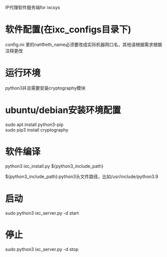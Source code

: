 IP代理软件服务端for ixcsys

# 软件配置(在ixc_configs目录下)
config.ini 里的nat中eth_name必须要改成实际机器网口名，其他请根据需求根据注释更改


# 运行环境
python3并且需要安装cryptography模块

# ubuntu/debian安装环境配置
sudo apt install python3-pip  
sudo pip3 install cryptography

# 软件编译
python3 ixc_install.py ${python3_include_path}

${python3_include_path}:python3头文件路径，比如/usr/include/python3.9

# 启动
sudo python3 ixc_server.py -d start

# 停止
sudo python3 ixc_server.py -d stop

